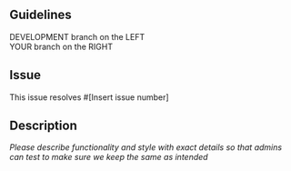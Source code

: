 ## Guidelines

DEVELOPMENT branch on the LEFT <br>
YOUR branch on the RIGHT

## Issue

This issue resolves #[Insert issue number]

## Description

_Please describe functionality and style with exact details so that admins can test to make sure we keep the same as intended_
